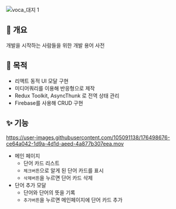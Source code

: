 ![voca_대지 1](https://user-images.githubusercontent.com/105091138/176488392-59c51ba2-1b4d-4758-bcd2-e654cc67095e.png)
## 💬 개요

개발을 시작하는 사람들을 위한 개발 용어 사전

## 💪 목적

- 리액트 동적 UI 모달 구현
- 미디어쿼리를 이용해 반응형으로 제작
- Redux Toolkit, AsyncThunk 로 전역 상태 관리
- Firebase를 사용해 CRUD 구현

## ✨ 기능

https://user-images.githubusercontent.com/105091138/176498676-ce64a042-1d9a-4d1d-aeed-4a877b307eea.mov
- 메인 페이지
    - 단어 카드 리스트
    - `체크버튼`으로 알게 된 단어 카드를 표시
    - `삭제버튼`을 누르면 단어 카드 삭제
- 단어 추가 모달
    - 단어와 단어의 뜻을 기록
    - `추가버튼`을 누르면 메인페이지에 단어 카드 추가
